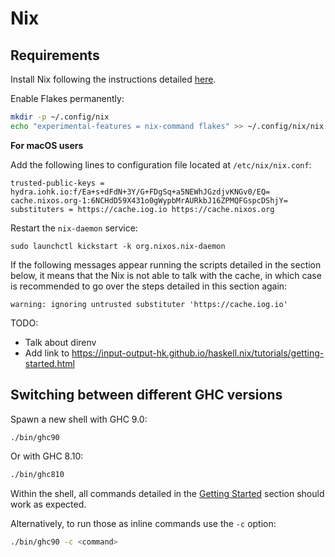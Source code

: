 # Nix

## Requirements

Install Nix following the instructions detailed
[here](https://nixos.org/download.html).

Enable Flakes permanently:

```sh
mkdir -p ~/.config/nix
echo "experimental-features = nix-command flakes" >> ~/.config/nix/nix.conf
```

**For macOS users**

Add the following lines to configuration file located at `/etc/nix/nix.conf`:

```
trusted-public-keys = hydra.iohk.io:f/Ea+s+dFdN+3Y/G+FDgSq+a5NEWhJGzdjvKNGv0/EQ= cache.nixos.org-1:6NCHdD59X431o0gWypbMrAURkbJ16ZPMQFGspcDShjY=
substituters = https://cache.iog.io https://cache.nixos.org
```

Restart the `nix-daemon` service:

```
sudo launchctl kickstart -k org.nixos.nix-daemon
```

If the following messages appear running the scripts detailed in the section
below, it means that the Nix is not able to talk with the cache, in which case
is recommended to go over the steps detailed in this section again:

```
warning: ignoring untrusted substituter 'https://cache.iog.io'
```

TODO:

- Talk about direnv
- Add link to https://input-output-hk.github.io/haskell.nix/tutorials/getting-started.html

## Switching between different GHC versions

Spawn a new shell with GHC 9.0:

```sh
./bin/ghc90
```

Or with GHC 8.10:

```sh
./bin/ghc810
```

Within the shell, all commands detailed in the [Getting
Started](../README.md#getting-started) section should work as expected.

Alternatively, to run those as inline commands use the `-c` option:

```sh
./bin/ghc90 -c <command>
```

